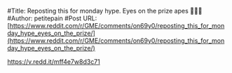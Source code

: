 #Title: Reposting this for monday hype. Eyes on the prize apes 🚀🚀🦍
#Author: petitepain
#Post URL: [https://www.reddit.com/r/GME/comments/on69y0/reposting_this_for_monday_hype_eyes_on_the_prize/](https://www.reddit.com/r/GME/comments/on69y0/reposting_this_for_monday_hype_eyes_on_the_prize/)


https://v.redd.it/mff4e7w8d3c71